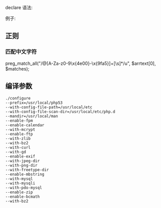 declare 语法:

例子:

## 正则

### 匹配中文字符

preg_match_all("/@[A-Za-z0-9\x{4e00}-\x{9fa5}]+[\s]*/u", $arrtext[0], $matches); 


## 编译参数

```
./configure
--prefix=/usr/local/php53
--with-config-file-path=/usr/local/etc
--with-config-file-scan-dir=/usr/local/etc/php.d
--mandir=/usr/local/man
--enable-fpm
--enable-calendar
--with-mcrypt
--enable-ftp
--with-zlib
--with-bz2
--with-curl
--with-gd
--enable-exif
--with-jpeg-dir
--with-png-dir
--with-freetype-dir
--enable-mbstring
--with-mysql
--with-mysqli
--with-pdo-mysql
--enable-zip
--enable-bcmath
--with-bz2
```